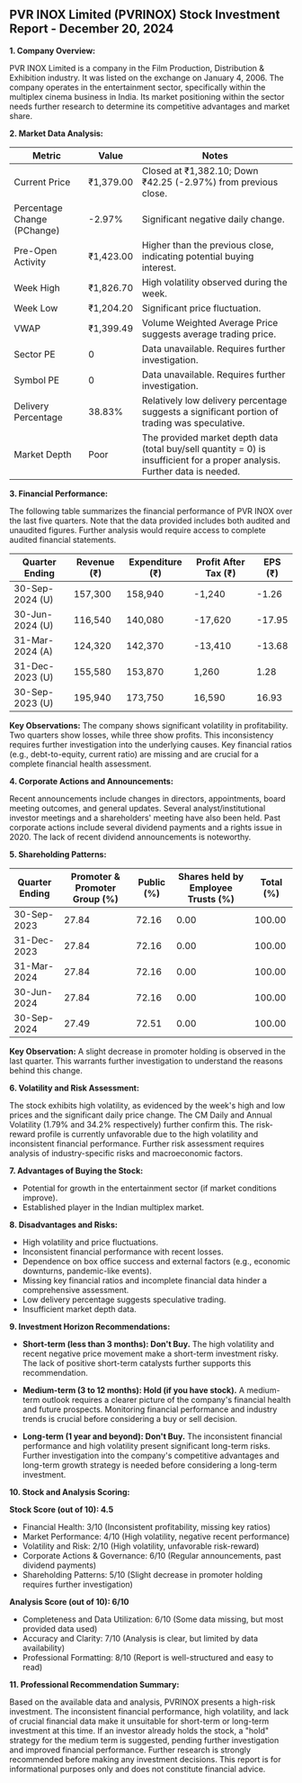 ## PVR INOX Limited (PVRINOX) Stock Investment Report - December 20, 2024

**1. Company Overview:**

PVR INOX Limited is a company in the Film Production, Distribution & Exhibition industry.  It was listed on the exchange on January 4, 2006.  The company operates in the entertainment sector, specifically within the multiplex cinema business in India.  Its market positioning within the sector needs further research to determine its competitive advantages and market share.


**2. Market Data Analysis:**

| Metric                     | Value          | Notes                                                              |
|-----------------------------|-----------------|----------------------------------------------------------------------|
| Current Price               | ₹1,379.00       | Closed at ₹1,382.10; Down ₹42.25 (-2.97%) from previous close.     |
| Percentage Change (PChange) | -2.97%          | Significant negative daily change.                                   |
| Pre-Open Activity          | ₹1,423.00       | Higher than the previous close, indicating potential buying interest.|
| Week High                   | ₹1,826.70       | High volatility observed during the week.                            |
| Week Low                    | ₹1,204.20       | Significant price fluctuation.                                       |
| VWAP                        | ₹1,399.49       | Volume Weighted Average Price suggests average trading price.         |
| Sector PE                   | 0                | Data unavailable. Requires further investigation.                    |
| Symbol PE                   | 0                | Data unavailable. Requires further investigation.                    |
| Delivery Percentage         | 38.83%          | Relatively low delivery percentage suggests a significant portion of trading was speculative. |
| Market Depth                | Poor             |  The provided market depth data (total buy/sell quantity = 0) is insufficient for a proper analysis. Further data is needed. |


**3. Financial Performance:**

The following table summarizes the financial performance of PVR INOX over the last five quarters.  Note that the data provided includes both audited and unaudited figures.  Further analysis would require access to complete audited financial statements.

| Quarter Ending      | Revenue (₹)     | Expenditure (₹) | Profit After Tax (₹) | EPS (₹)     |
|----------------------|-----------------|-----------------|-----------------------|-------------|
| 30-Sep-2024 (U)     | 157,300         | 158,940         | -1,240                | -1.26       |
| 30-Jun-2024 (U)     | 116,540         | 140,080         | -17,620               | -17.95      |
| 31-Mar-2024 (A)     | 124,320         | 142,370         | -13,410               | -13.68      |
| 31-Dec-2023 (U)     | 155,580         | 153,870         | 1,260                 | 1.28        |
| 30-Sep-2023 (U)     | 195,940         | 173,750         | 16,590                | 16.93       |

**Key Observations:**  The company shows significant volatility in profitability.  Two quarters show losses, while three show profits.  This inconsistency requires further investigation into the underlying causes.  Key financial ratios (e.g., debt-to-equity, current ratio) are missing and are crucial for a complete financial health assessment.


**4. Corporate Actions and Announcements:**

Recent announcements include changes in directors, appointments, board meeting outcomes, and general updates.  Several analyst/institutional investor meetings and a shareholders' meeting have also been held.  Past corporate actions include several dividend payments and a rights issue in 2020.  The lack of recent dividend announcements is noteworthy.


**5. Shareholding Patterns:**

| Quarter Ending | Promoter & Promoter Group (%) | Public (%) | Shares held by Employee Trusts (%) | Total (%) |
|-----------------|-----------------------------|------------|---------------------------------|-----------|
| 30-Sep-2023     | 27.84                        | 72.16      | 0.00                           | 100.00    |
| 31-Dec-2023     | 27.84                        | 72.16      | 0.00                           | 100.00    |
| 31-Mar-2024     | 27.84                        | 72.16      | 0.00                           | 100.00    |
| 30-Jun-2024     | 27.84                        | 72.16      | 0.00                           | 100.00    |
| 30-Sep-2024     | 27.49                        | 72.51      | 0.00                           | 100.00    |

**Key Observation:** A slight decrease in promoter holding is observed in the last quarter.  This warrants further investigation to understand the reasons behind this change.


**6. Volatility and Risk Assessment:**

The stock exhibits high volatility, as evidenced by the week's high and low prices and the significant daily price change.  The CM Daily and Annual Volatility (1.79% and 34.2% respectively) further confirm this.  The risk-reward profile is currently unfavorable due to the high volatility and inconsistent financial performance.  Further risk assessment requires analysis of industry-specific risks and macroeconomic factors.


**7. Advantages of Buying the Stock:**

* Potential for growth in the entertainment sector (if market conditions improve).
* Established player in the Indian multiplex market.


**8. Disadvantages and Risks:**

* High volatility and price fluctuations.
* Inconsistent financial performance with recent losses.
* Dependence on box office success and external factors (e.g., economic downturns, pandemic-like events).
* Missing key financial ratios and incomplete financial data hinder a comprehensive assessment.
* Low delivery percentage suggests speculative trading.
* Insufficient market depth data.


**9. Investment Horizon Recommendations:**

* **Short-term (less than 3 months): Don't Buy.** The high volatility and recent negative price movement make a short-term investment risky.  The lack of positive short-term catalysts further supports this recommendation.

* **Medium-term (3 to 12 months): Hold (if you have stock).**  A medium-term outlook requires a clearer picture of the company's financial health and future prospects.  Monitoring financial performance and industry trends is crucial before considering a buy or sell decision.

* **Long-term (1 year and beyond): Don't Buy.**  The inconsistent financial performance and high volatility present significant long-term risks.  Further investigation into the company's competitive advantages and long-term growth strategy is needed before considering a long-term investment.


**10. Stock and Analysis Scoring:**

**Stock Score (out of 10): 4.5**

* Financial Health: 3/10 (Inconsistent profitability, missing key ratios)
* Market Performance: 4/10 (High volatility, negative recent performance)
* Volatility and Risk: 2/10 (High volatility, unfavorable risk-reward)
* Corporate Actions & Governance: 6/10 (Regular announcements, past dividend payments)
* Shareholding Patterns: 5/10 (Slight decrease in promoter holding requires further investigation)

**Analysis Score (out of 10): 6/10**

* Completeness and Data Utilization: 6/10 (Some data missing, but most provided data used)
* Accuracy and Clarity: 7/10 (Analysis is clear, but limited by data availability)
* Professional Formatting: 8/10 (Report is well-structured and easy to read)


**11. Professional Recommendation Summary:**

Based on the available data and analysis, PVRINOX presents a high-risk investment.  The inconsistent financial performance, high volatility, and lack of crucial financial data make it unsuitable for short-term or long-term investment at this time.  If an investor already holds the stock, a "hold" strategy for the medium term is suggested, pending further investigation and improved financial performance.  Further research is strongly recommended before making any investment decisions.  This report is for informational purposes only and does not constitute financial advice.
